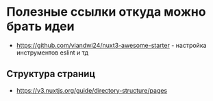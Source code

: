# Полезные ссылки откуда можно брать идеи

- https://github.com/viandwi24/nuxt3-awesome-starter - настройка инструментов eslint и тд

## Структура страниц
- https://v3.nuxtjs.org/guide/directory-structure/pages
